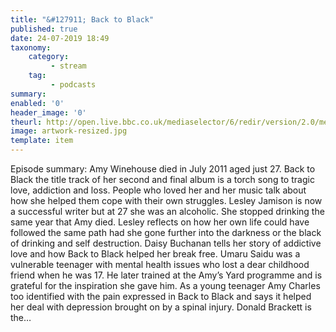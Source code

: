 ```yaml
---
title: "&#127911; Back to Black"
published: true
date: 24-07-2019 18:49
taxonomy:
    category:
         - stream
    tag:
         - podcasts
summary:
enabled: '0'
header_image: '0'
theurl: http://open.live.bbc.co.uk/mediaselector/6/redir/version/2.0/mediaset/audio-nondrm-download/proto/http/vpid/p07fvy7p.mp3
image: artwork-resized.jpg
template: item
---
```

 
Episode summary: Amy Winehouse died in July 2011 aged just 27. Back to Black the title track of her second and final album is a torch song to tragic love, addiction and loss. People who loved her and her music talk about how she helped them cope with their own struggles. Lesley Jamison is now a successful writer but at 27 she was an alcoholic. She stopped drinking the same year that Amy died. Lesley reflects on how her own life could have followed the same path had she gone further into the darkness or the black of drinking and self destruction. Daisy Buchanan tells her story of addictive love and how Back to Black helped her break free. Umaru Saidu was a vulnerable teenager with mental health issues who lost a dear childhood friend when he was 17. He later trained at the Amy’s Yard programme and is grateful for the inspiration she gave him. As a young teenager Amy Charles too identified with the pain expressed in Back to Black and says it helped her deal with depression brought on by a spinal injury. Donald Brackett is the…
